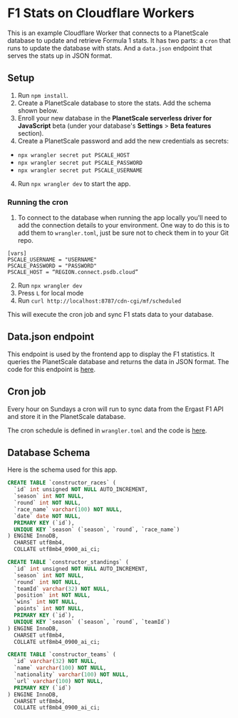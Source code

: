 # F1 Stats on Cloudflare Workers
This is an example Cloudflare Worker that connects to a PlanetScale database to update and retrieve Formula 1 stats.
It has two parts: a `cron` that runs to update the database with stats. And a `data.json` endpoint that serves the stats up in JSON format.

## Setup
1. Run `npm install`.
2. Create a PlanetScale database to store the stats. Add the schema shown below.
3. Enroll your new database in the **PlanetScale serverless driver for JavaScript** beta (under your database's **Settings** > **Beta features** section).
3. Create a PlanetScale password and add the new credentials as secrets:
- `npx wrangler secret put PSCALE_HOST`
- `npx wrangler secret put PSCALE_PASSWORD`
- `npx wrangler secret put PSCALE_USERNAME`
4. Run `npx wrangler dev` to start the app.

### Running the cron
1. To connect to the database when running the app locally you'll need to add the connection details to your environment. One way to do this is to add them to `wrangler.toml`, just be sure not to check them in to your Git repo.
  ```
  [vars]
  PSCALE_USERNAME = "USERNAME"
  PSCALE_PASSWORD = "PASSWORD"
  PSCALE_HOST = “REGION.connect.psdb.cloud”
  ```
2. Run `npx wrangler dev`
3. Press `L` for local mode
4. Run `curl http://localhost:8787/cdn-cgi/mf/scheduled`

This will execute the cron job and sync F1 stats data to your database.

## Data.json endpoint
This endpoint is used by the frontend app to display the F1 statistics. It queries the PlanetScale database and returns the data in JSON format.
The code for this endpoint is [here](https://github.com/solomonshalom/f1-championship-stats/blob/main/examples/cloudflare/src/index.ts#L12).

## Cron job
Every hour on Sundays a cron will run to sync data from the Ergast F1 API and store it in the PlanetScale database.

The cron schedule is defined in `wrangler.toml` and the code is [here](https://github.com/solomonshalom/f1-championship-stats/blob/main/examples/cloudflare/src/index.ts#L51). 

## Database Schema
Here is the schema used for this app.

```sql
CREATE TABLE `constructor_races` (
  `id` int unsigned NOT NULL AUTO_INCREMENT,
  `season` int NOT NULL,
  `round` int NOT NULL,
  `race_name` varchar(100) NOT NULL,
  `date` date NOT NULL,
  PRIMARY KEY (`id`),
  UNIQUE KEY `season` (`season`, `round`, `race_name`)
) ENGINE InnoDB,
  CHARSET utf8mb4,
  COLLATE utf8mb4_0900_ai_ci;

CREATE TABLE `constructor_standings` (
  `id` int unsigned NOT NULL AUTO_INCREMENT,
  `season` int NOT NULL,
  `round` int NOT NULL,
  `teamId` varchar(32) NOT NULL,
  `position` int NOT NULL,
  `wins` int NOT NULL,
  `points` int NOT NULL,
  PRIMARY KEY (`id`),
  UNIQUE KEY `season` (`season`, `round`, `teamId`)
) ENGINE InnoDB,
  CHARSET utf8mb4,
  COLLATE utf8mb4_0900_ai_ci;

CREATE TABLE `constructor_teams` (
  `id` varchar(32) NOT NULL,
  `name` varchar(100) NOT NULL,
  `nationality` varchar(100) NOT NULL,
  `url` varchar(100) NOT NULL,
  PRIMARY KEY (`id`)
) ENGINE InnoDB,
  CHARSET utf8mb4,
  COLLATE utf8mb4_0900_ai_ci;
```
